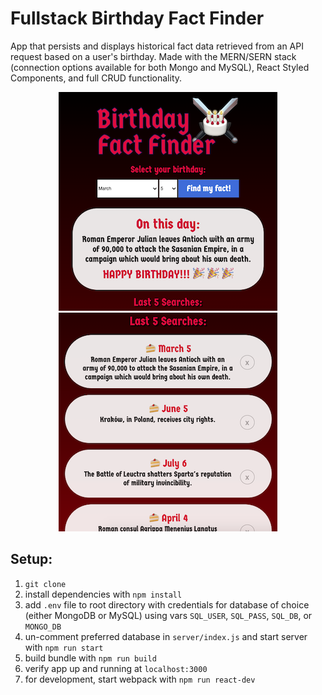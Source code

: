 # Fullstack Birthday Fact Finder

App that persists and displays historical fact data retrieved from an API request based on a user's birthday. Made with the MERN/SERN stack (connection options available for both Mongo and MySQL), React Styled Components, and full CRUD functionality.

<p align="center">
<img src="screenshot.png" width="350"/>
<img src="screenshot2.png" width="350"/>
</p>

## Setup:

1. `git clone`
1. install dependencies with `npm install`
1. add `.env` file to root directory with credentials for database of choice (either MongoDB or MySQL) using vars `SQL_USER`, `SQL_PASS`, `SQL_DB`, or `MONGO_DB`
1. un-comment preferred database in `server/index.js` and start server with `npm run start`
1. build bundle with `npm run build`
1. verify app up and running at `localhost:3000`
1. for development, start webpack with `npm run react-dev`
